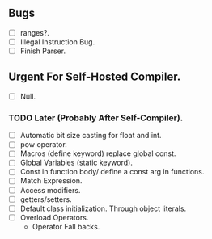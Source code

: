 ## Bugs
- [ ] ranges?.
- [ ] Illegal Instruction Bug.
- [ ] Finish Parser.
## Urgent For Self-Hosted Compiler.
- [ ] Null.
### TODO Later (Probably After Self-Compiler).
- [ ] Automatic bit size casting for float and int.
- [ ] pow operator.
- [ ] Macros (define keyword) replace global const.
- [ ] Global Variables (static keyword).
- [ ] Const in function body/ define a const arg in functions.
- [ ] Match Expression.
- [ ] Access modifiers.
- [ ] getters/setters.
- [ ] Default class initialization. Through object literals.
- [ ] Overload Operators.
    - Operator Fall backs.